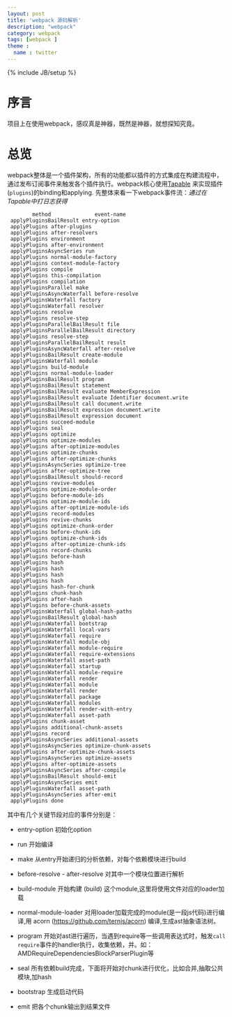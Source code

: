 ```yaml
---
layout: post
title: 'webpack 源码解析'
description: "webpack"
category: webpack
tags: [webpack ]
theme :
  name : twitter
---
```

{% include JB/setup %}

# 序言 

项目上在使用webpack，感叹真是神器，既然是神器，就想探知究竟。

# 总览
	
webpack整体是一个插件架构，所有的功能都以插件的方式集成在构建流程中，通过发布订阅事件来触发各个插件执行。webpack核心使用[Tapable](https://github.com/webpack/tapable) 来实现插件(`plugins`)的binding和applying.
先整体来看一下webpack事件流：*通过在Tapable中打日志获得*

```
        method              event-name
 applyPluginsBailResult entry-option
 applyPlugins after-plugins
 applyPlugins after-resolvers
 applyPlugins environment
 applyPlugins after-environment
 applyPluginsAsyncSeries run
 applyPlugins normal-module-factory
 applyPlugins context-module-factory
 applyPlugins compile
 applyPlugins this-compilation
 applyPlugins compilation
 applyPluginsParallel make
 applyPluginsAsyncWaterfall before-resolve
 applyPluginsWaterfall factory
 applyPluginsWaterfall resolver
 applyPlugins resolve
 applyPlugins resolve-step
 applyPluginsParallelBailResult file
 applyPluginsParallelBailResult directory
 applyPlugins resolve-step
 applyPluginsParallelBailResult result
 applyPluginsAsyncWaterfall after-resolve
 applyPluginsBailResult create-module
 applyPluginsWaterfall module
 applyPlugins build-module
 applyPlugins normal-module-loader
 applyPluginsBailResult program
 applyPluginsBailResult statement
 applyPluginsBailResult evaluate MemberExpression
 applyPluginsBailResult evaluate Identifier document.write
 applyPluginsBailResult call document.write
 applyPluginsBailResult expression document.write
 applyPluginsBailResult expression document
 applyPlugins succeed-module
 applyPlugins seal
 applyPlugins optimize
 applyPlugins optimize-modules
 applyPlugins after-optimize-modules
 applyPlugins optimize-chunks
 applyPlugins after-optimize-chunks
 applyPluginsAsyncSeries optimize-tree
 applyPlugins after-optimize-tree
 applyPluginsBailResult should-record
 applyPlugins revive-modules
 applyPlugins optimize-module-order
 applyPlugins before-module-ids
 applyPlugins optimize-module-ids
 applyPlugins after-optimize-module-ids
 applyPlugins record-modules
 applyPlugins revive-chunks
 applyPlugins optimize-chunk-order
 applyPlugins before-chunk-ids
 applyPlugins optimize-chunk-ids
 applyPlugins after-optimize-chunk-ids
 applyPlugins record-chunks
 applyPlugins before-hash
 applyPlugins hash
 applyPlugins hash
 applyPlugins hash
 applyPlugins hash
 applyPlugins hash-for-chunk
 applyPlugins chunk-hash
 applyPlugins after-hash
 applyPlugins before-chunk-assets
 applyPluginsWaterfall global-hash-paths
 applyPluginsBailResult global-hash
 applyPluginsWaterfall bootstrap
 applyPluginsWaterfall local-vars
 applyPluginsWaterfall require
 applyPluginsWaterfall module-obj
 applyPluginsWaterfall module-require
 applyPluginsWaterfall require-extensions
 applyPluginsWaterfall asset-path
 applyPluginsWaterfall startup
 applyPluginsWaterfall module-require
 applyPluginsWaterfall render
 applyPluginsWaterfall module
 applyPluginsWaterfall render
 applyPluginsWaterfall package
 applyPluginsWaterfall modules
 applyPluginsWaterfall render-with-entry
 applyPluginsWaterfall asset-path
 applyPlugins chunk-asset
 applyPlugins additional-chunk-assets
 applyPlugins record
 applyPluginsAsyncSeries additional-assets
 applyPluginsAsyncSeries optimize-chunk-assets
 applyPlugins after-optimize-chunk-assets
 applyPluginsAsyncSeries optimize-assets
 applyPlugins after-optimize-assets
 applyPluginsAsyncSeries after-compile
 applyPluginsBailResult should-emit
 applyPluginsAsyncSeries emit
 applyPluginsWaterfall asset-path
 applyPluginsAsyncSeries after-emit
 applyPlugins done
```

其中有几个关键节段对应的事件分别是：

- entry-option 初始化option

- run 开始编译

- make 从entry开始递归的分析依赖，对每个依赖模块进行build

- before-resolve - after-resolve    对其中一个模块位置进行解析

- build-module 开始构建 (build) 这个module,这里将使用文件对应的loader加载

- normal-module-loader 对用loader加载完成的module(是一段js代码)进行编译,用 acorn (https://github.com/ternjs/acorn) 编译,生成ast抽象语法树。


- program 开始对ast进行遍历，当遇到require等一些调用表达式时，触发`call require`事件的handler执行，收集依赖，并。如：AMDRequireDependenciesBlockParserPlugin等

- seal 所有依赖build完成，下面将开始对chunk进行优化，比如合并,抽取公共模块,加hash

- bootstrap 生成启动代码

- emit 把各个chunk输出到结果文件

